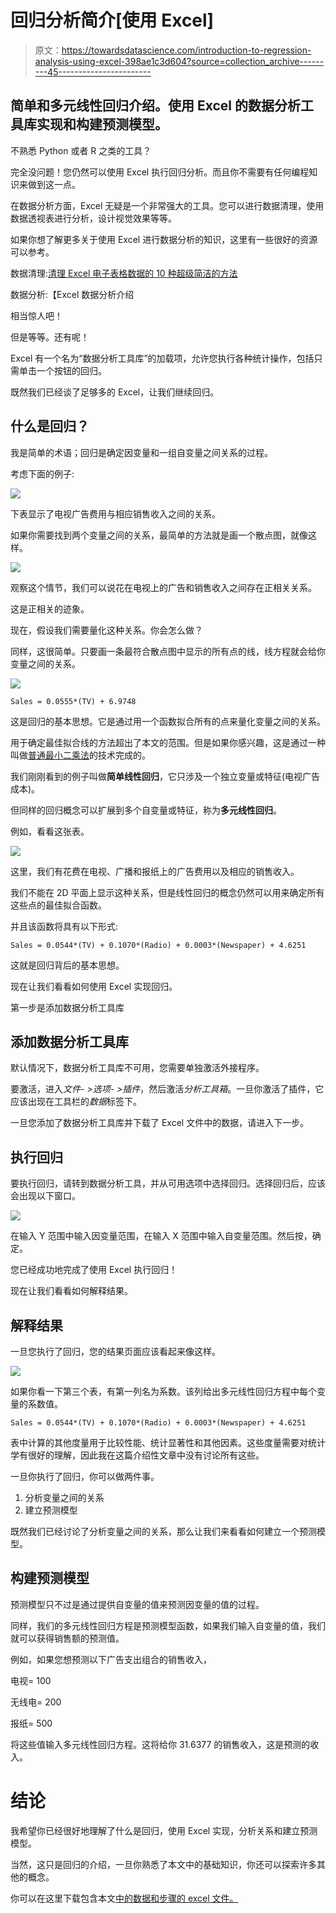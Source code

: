# 回归分析简介[使用 Excel]

> 原文：<https://towardsdatascience.com/introduction-to-regression-analysis-using-excel-398ae1c3d604?source=collection_archive---------45----------------------->

## 简单和多元线性回归介绍。使用 Excel 的数据分析工具库实现和构建预测模型。

不熟悉 Python 或者 R 之类的工具？

完全没问题！您仍然可以使用 Excel 执行回归分析。而且你不需要有任何编程知识来做到这一点。

在数据分析方面，Excel 无疑是一个非常强大的工具。您可以进行数据清理，使用数据透视表进行分析，设计视觉效果等等。

如果你想了解更多关于使用 Excel 进行数据分析的知识，这里有一些很好的资源可以参考。

数据清理:[清理 Excel 电子表格数据的 10 种超级简洁的方法](https://trumpexcel.com/clean-data-in-excel/)

数据分析:【Excel 数据分析介绍

相当惊人吧！

但是等等。还有呢！

Excel 有一个名为“数据分析工具库”的加载项，允许您执行各种统计操作，包括只需单击一个按钮的回归。

既然我们已经谈了足够多的 Excel，让我们继续回归。

## 什么是回归？

我是简单的术语；回归是确定因变量和一组自变量之间关系的过程。

考虑下面的例子:

![](img/c000171ada21f7469d79f1e4ccb93a94.png)

下表显示了电视广告费用与相应销售收入之间的关系。

如果你需要找到两个变量之间的关系，最简单的方法就是画一个散点图，就像这样。

![](img/13de2986659c8670ce66de912f3e316d.png)

观察这个情节，我们可以说花在电视上的广告和销售收入之间存在正相关关系。

这是正相关的迹象。

现在，假设我们需要量化这种关系。你会怎么做？

同样，这很简单。只要画一条最符合散点图中显示的所有点的线，线方程就会给你变量之间的关系。

![](img/ccd544299680446fbd6935cf1c93b771.png)

```
Sales = 0.0555*(TV) + 6.9748
```

这是回归的基本思想。它是通过用一个函数拟合所有的点来量化变量之间的关系。

用于确定最佳拟合线的方法超出了本文的范围。但是如果你感兴趣，这是通过一种叫做[普通最小二乘法](https://en.wikipedia.org/wiki/Ordinary_least_squares)的技术完成的。

我们刚刚看到的例子叫做**简单线性回归**，它只涉及一个独立变量或特征(电视广告成本)。

但同样的回归概念可以扩展到多个自变量或特征，称为**多元线性回归**。

例如，看看这张表。

![](img/86db755fa36bf855921926db088bb716.png)

这里，我们有花费在电视、广播和报纸上的广告费用以及相应的销售收入。

我们不能在 2D 平面上显示这种关系，但是线性回归的概念仍然可以用来确定所有这些点的最佳拟合函数。

并且该函数将具有以下形式:

```
Sales = 0.0544*(TV) + 0.1070*(Radio) + 0.0003*(Newspaper) + 4.6251
```

这就是回归背后的基本思想。

现在让我们看看如何使用 Excel 实现回归。

第一步是添加数据分析工具库

## 添加数据分析工具库

默认情况下，数据分析工具库不可用，您需要单独激活外接程序。

要激活，进入*文件- >选项- >插件*，然后激活*分析工具箱*。一旦你激活了插件，它应该出现在工具栏的*数据*标签下。

一旦您添加了数据分析工具库并下载了 Excel 文件中的数据，请进入下一步。

## 执行回归

要执行回归，请转到数据分析工具，并从可用选项中选择回归。选择回归后，应该会出现以下窗口。

![](img/6f3a877c612c47f524c79c0eab60e314.png)

在输入 Y 范围中输入因变量范围，在输入 X 范围中输入自变量范围。然后按，确定。

您已经成功地完成了使用 Excel 执行回归！

现在让我们看看如何解释结果。

## 解释结果

一旦您执行了回归，您的结果页面应该看起来像这样。

![](img/3aa028cb127ec93daeb82f446e4b210b.png)

如果你看一下第三个表，有第一列名为系数。该列给出多元线性回归方程中每个变量的系数值。

```
Sales = 0.0544*(TV) + 0.1070*(Radio) + 0.0003*(Newspaper) + 4.6251
```

表中计算的其他度量用于比较性能、统计显著性和其他因素。这些度量需要对统计学有很好的理解，因此我在这篇介绍性文章中没有讨论所有这些。

一旦你执行了回归，你可以做两件事。

1.  分析变量之间的关系
2.  建立预测模型

既然我们已经讨论了分析变量之间的关系，那么让我们来看看如何建立一个预测模型。

## 构建预测模型

预测模型只不过是通过提供自变量的值来预测因变量的值的过程。

同样，我们的多元线性回归方程是预测模型函数，如果我们输入自变量的值，我们就可以获得销售额的预测值。

例如，如果您想预测以下广告支出组合的销售收入，

电视= 100

无线电= 200

报纸= 500

将这些值输入多元线性回归方程。这将给你 31.6377 的销售收入，这是预测的收入。

# 结论

我希望你已经很好地理解了什么是回归，使用 Excel 实现，分析关系和建立预测模型。

当然，这只是回归的介绍，一旦你熟悉了本文中的基础知识，你还可以探索许多其他的概念。

你可以在这里下载包含本文[中的数据和步骤的 excel 文件。](https://drive.google.com/file/d/1lrK4M6WAnNShYVYiJjSuy2v29abc9SR2/view?usp=sharing)